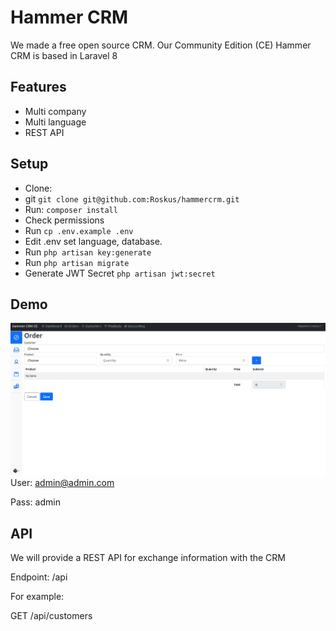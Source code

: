 # Hammer CRM
We made a free open source CRM. Our Community Edition (CE) Hammer CRM is based in Laravel 8

## Features
* Multi company
* Multi language
* REST API

## Setup

* Clone:
* git ```git clone git@github.com:Roskus/hammercrm.git```
* Run: ```composer install```
* Check permissions
* Run ```cp .env.example .env```
* Edit .env set language, database.
* Run ```php artisan key:generate```
* Run ```php artisan migrate```
* Generate JWT Secret ```php artisan jwt:secret```

## Demo
![](doc/screenshoot.jpg)
User: admin@admin.com

Pass: admin

## API
We will provide a REST API for exchange information with the CRM

Endpoint:
/api

For example:

GET /api/customers
